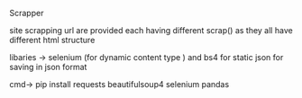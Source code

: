 Scrapper

site scrapping url are provided each having different scrap() as they all have different html structure

libaries -> selenium (for dynamic content type ) and bs4 for static
            json for saving in json format

            
cmd->       pip install requests beautifulsoup4 selenium pandas
